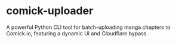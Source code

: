 # comick-uploader
A powerful Python CLI tool for batch-uploading manga chapters to Comick.io, featuring a dynamic UI and Cloudflare bypass.
